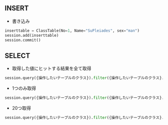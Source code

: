 ## INSERT
- 書き込み
```py
inserttable = ClassTable(No=1, Name="SuPleiades", sex="man")
session.add(inserttable)
session.commit()
```

## SELECT
- 取得した値にヒットする結果を全て取得
```py
session.query({操作したいテーブルのクラス}).filter({操作したいテーブルのクラス}.{カラム名} == {取得したい値}).all()
```
- 1つのみ取得
```py
session.query({操作したいテーブルのクラス}).filter({操作したいテーブルのクラス}.{カラム名} == {取得したい値}).first()
```
- 20つ取得
```py
session.query({操作したいテーブルのクラス}).filter({操作したいテーブルのクラス}.{カラム名} == {取得したい値}).limit(20).all()
```

## 
